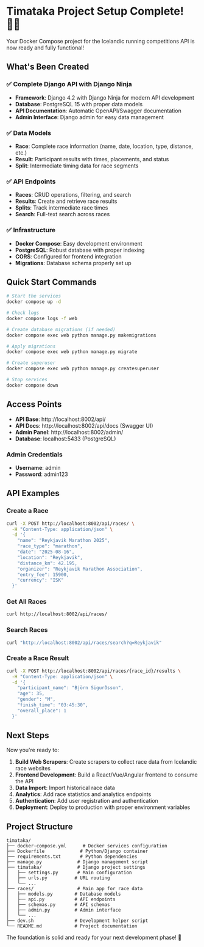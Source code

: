 # Timataka Project Setup Complete! 🏃‍♂️

Your Docker Compose project for the Icelandic running competitions API is now ready and fully functional!

## What's Been Created

### ✅ Complete Django API with Django Ninja
- **Framework**: Django 4.2 with Django Ninja for modern API development
- **Database**: PostgreSQL 15 with proper data models
- **API Documentation**: Automatic OpenAPI/Swagger documentation
- **Admin Interface**: Django admin for easy data management

### ✅ Data Models
- **Race**: Complete race information (name, date, location, type, distance, etc.)
- **Result**: Participant results with times, placements, and status
- **Split**: Intermediate timing data for race segments

### ✅ API Endpoints
- **Races**: CRUD operations, filtering, and search
- **Results**: Create and retrieve race results
- **Splits**: Track intermediate race times
- **Search**: Full-text search across races

### ✅ Infrastructure
- **Docker Compose**: Easy development environment
- **PostgreSQL**: Robust database with proper indexing
- **CORS**: Configured for frontend integration
- **Migrations**: Database schema properly set up

## Quick Start Commands

```bash
# Start the services
docker compose up -d

# Check logs
docker compose logs -f web

# Create database migrations (if needed)
docker compose exec web python manage.py makemigrations

# Apply migrations
docker compose exec web python manage.py migrate

# Create superuser
docker compose exec web python manage.py createsuperuser

# Stop services
docker compose down
```

## Access Points

- **API Base**: http://localhost:8002/api/
- **API Docs**: http://localhost:8002/api/docs (Swagger UI)
- **Admin Panel**: http://localhost:8002/admin/
- **Database**: localhost:5433 (PostgreSQL)

### Admin Credentials
- **Username**: admin
- **Password**: admin123

## API Examples

### Create a Race
```bash
curl -X POST http://localhost:8002/api/races/ \
  -H "Content-Type: application/json" \
  -d '{
    "name": "Reykjavik Marathon 2025",
    "race_type": "marathon",
    "date": "2025-08-16",
    "location": "Reykjavik",
    "distance_km": 42.195,
    "organizer": "Reykjavik Marathon Association",
    "entry_fee": 15900,
    "currency": "ISK"
  }'
```

### Get All Races
```bash
curl http://localhost:8002/api/races/
```

### Search Races
```bash
curl "http://localhost:8002/api/races/search?q=Reykjavik"
```

### Create a Race Result
```bash
curl -X POST http://localhost:8002/api/races/{race_id}/results \
  -H "Content-Type: application/json" \
  -d '{
    "participant_name": "Björn Sigurðsson",
    "age": 35,
    "gender": "M",
    "finish_time": "03:45:30",
    "overall_place": 1
  }'
```

## Next Steps

Now you're ready to:

1. **Build Web Scrapers**: Create scrapers to collect race data from Icelandic race websites
2. **Frontend Development**: Build a React/Vue/Angular frontend to consume the API
3. **Data Import**: Import historical race data
4. **Analytics**: Add race statistics and analytics endpoints
5. **Authentication**: Add user registration and authentication
6. **Deployment**: Deploy to production with proper environment variables

## Project Structure

```
timataka/
├── docker-compose.yml      # Docker services configuration
├── Dockerfile             # Python/Django container
├── requirements.txt       # Python dependencies
├── manage.py             # Django management script
├── timataka/             # Django project settings
│   ├── settings.py       # Main configuration
│   ├── urls.py          # URL routing
│   └── ...
├── races/                # Main app for race data
│   ├── models.py        # Database models
│   ├── api.py           # API endpoints
│   ├── schemas.py       # API schemas
│   ├── admin.py         # Admin interface
│   └── ...
├── dev.sh               # Development helper script
└── README.md            # Project documentation
```

The foundation is solid and ready for your next development phase! 🚀
